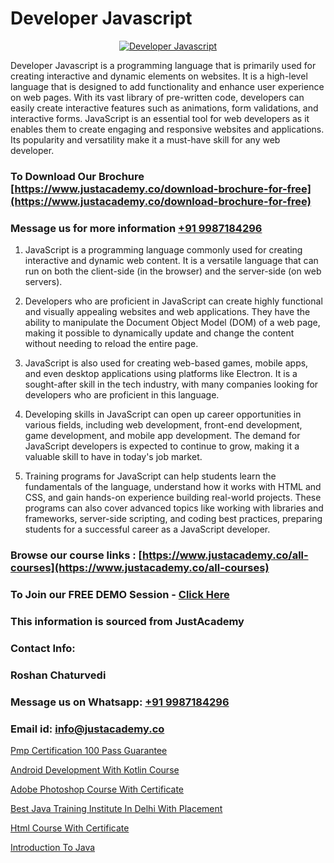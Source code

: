 # Developer Javascript

<p align="center">
  <a href="https://justacademy.co/course-detail/javascript-training">
    <img src="https://justacademy.co/storage2/course_image/1676636853_course_image.webp" alt="Developer Javascript">
  </a>
</p>


Developer Javascript is a programming language that is primarily used for creating interactive and dynamic elements on websites. It is a high-level language that is designed to add functionality and enhance user experience on web pages. With its vast library of pre-written code, developers can easily create interactive features such as animations, form validations, and interactive forms. JavaScript is an essential tool for web developers as it enables them to create engaging and responsive websites and applications. Its popularity and versatility make it a must-have skill for any web developer.
### To Download Our Brochure [https://www.justacademy.co/download-brochure-for-free](https://www.justacademy.co/download-brochure-for-free)
### Message us for more information [+91 9987184296](https://api.whatsapp.com/send?phone=919987184296)
1) JavaScript is a programming language commonly used for creating interactive and dynamic web content.
It is a versatile language that can run on both the client-side (in the browser) and the server-side (on web servers).

2) Developers who are proficient in JavaScript can create highly functional and visually appealing websites and web applications.
They have the ability to manipulate the Document Object Model (DOM) of a web page, making it possible to dynamically update and change the content without needing to reload the entire page.

3) JavaScript is also used for creating web-based games, mobile apps, and even desktop applications using platforms like Electron.
It is a sought-after skill in the tech industry, with many companies looking for developers who are proficient in this language.

4) Developing skills in JavaScript can open up career opportunities in various fields, including web development, front-end development, game development, and mobile app development.
The demand for JavaScript developers is expected to continue to grow, making it a valuable skill to have in today's job market.

5) Training programs for JavaScript can help students learn the fundamentals of the language, understand how it works with HTML and CSS, and gain hands-on experience building real-world projects.
These programs can also cover advanced topics like working with libraries and frameworks, server-side scripting, and coding best practices, preparing students for a successful career as a JavaScript developer.

### Browse our course links : [https://www.justacademy.co/all-courses](https://www.justacademy.co/all-courses) 
### To Join our FREE DEMO Session - [Click Here](https://www.justacademy.co/register-for-course-demo)


### This information is sourced from JustAcademy
### Contact Info:
### Roshan Chaturvedi
### Message us on Whatsapp: [+91 9987184296](https://api.whatsapp.com/send?phone=919987184296)
### Email id: [info@justacademy.co](mailto:info@justacademy.co)
                
[Pmp Certification 100 Pass Guarantee](https://www.linkedin.com/pulse/pmp-certification-100-pass-guarantee-justacademy-berlin-mllse?trackingId=ybxxfybMrpHxZ6Oa4p2Gsw%3D%3D&lipi=urn%3Ali%3Apage%3Ad_flagship3_company_admin%3BTlJqsmxlRpm4BSTOQJNHnA%3D%3D)

[Android Development With Kotlin Course](https://www.linkedin.com/pulse/android-development-kotlin-course-justacademy-sqmac/)

[Adobe Photoshop Course With Certificate](https://medium.com/@prempja40/adobe-photoshop-course-with-certificate-d8bb1b402cd0)

[Best Java Training Institute In Delhi With Placement](https://medium.com/@negishivu99/best-java-training-institute-in-delhi-with-placement-880704d77fa5)

[Html Course With Certificate](https://justacademyin.github.io/justacademy/html-course-with-certificate)

[Introduction To Java](https://justacademyin.github.io/justacademy/introduction-to-java)

